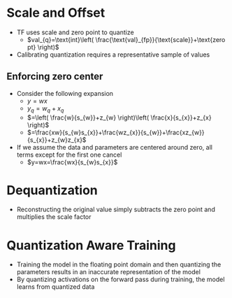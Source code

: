 # Scale and Offset
- TF uses scale and zero point to quantize
	- $val_{q}=\text{int}\left( \frac{\text{val}_{fp}}{\text{scale}}+\text{zero pt} \right)$
- Calibrating quantization requires a representative sample of values
## Enforcing zero center
- Consider the following expansion
	- $y=wx$
	- $y_{q}=w_{q}+x_{q}$
	- $=\left( \frac{w}{s_{w}}+z_{w} \right)\left( \frac{x}{s_{x}}+z_{x} \right)$
	- $=\frac{xw}{s_{w}s_{x}}+\frac{wz_{x}}{s_{w}}+\frac{xz_{w}}{s_{x}}+z_{w}z_{x}$
- If we assume the data and parameters are centered around zero, all terms except for the first one cancel
	- $y=wx=\frac{wx}{s_{w}s_{x}}$
# Dequantization
- Reconstructing the original value simply subtracts the zero point and multiplies the scale factor
# Quantization Aware Training
- Training the model in the floating point domain and then quantizing the parameters results in an inaccurate representation of the model
- By quantizing activations on the forward pass during training, the model learns from quantized data